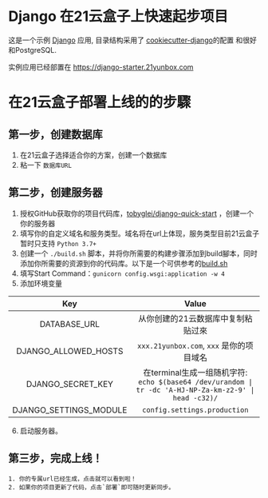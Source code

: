 # Django 在21云盒子上快速起步项目

这是一个示例 [Django](https://www.djangoproject.com/) 应用, 目录结构采用了 [cookiecutter-django](https://github.com/pydanny/cookiecutter-django)的配置 和很好和PostgreSQL.

实例应用已经部置在 https://django-starter.21yunbox.com

# 在21云盒子部署上线的的步驟

## 第一步，创建数据库
   1. 在21云盒子选择适合你的方案，创建一个数据库
   2. 粘一下 `数据库URL`

## 第二步，创建服务器
   1. 授权GitHub获取你的项目代码库，[tobyglei/django-quick-start](https://github.com/tobyglei/django-quick-start) ，创建一个你的服务器
   2. 填写你的自定义域名和服务类型。域名将在url上体现，服务类型目前21云盒子暂时只支持 `Python 3.7+`
   3. 创建一个 `./build.sh` 脚本，并将你所需要的构建步骤添加到build腳本，同时添加你所需要的资源到你的代码库。以下是一个可供参考的[build.sh](https://github.com/tobyglei/django-quick-start/blob/master/build.sh)
   4. 填写Start Command：`gunicorn config.wsgi:application -w 4`
   5. 添加环境变量
   
| Key 	| Value |
|:--:	|:-:	|
| DATABASE_URL | 从你创建的21云数据库中复制粘贴过來 |
| DJANGO_ALLOWED_HOSTS | `xxx.21yunbox.com`, `xxx` 是你的项目域名 |
| DJANGO_SECRET_KEY | 在terminal生成一组随机字符: `echo $(base64 /dev/urandom \| tr -dc 'A-HJ-NP-Za-km-z2-9' \| head -c32)/` |
| DJANGO_SETTINGS_MODULE | `config.settings.production` |
   6. 启动服务器。

## 第三步，完成上线！
    1. 你的专属url已经生成，点击就可以看到啦！
    2. 如果你的项目更新了代码，点击`部署`即可随时更新同步。
